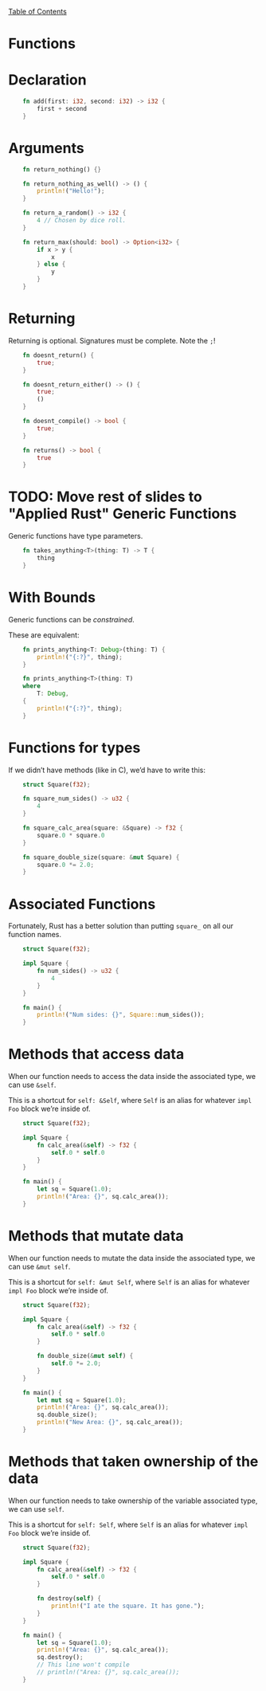 [Table of Contents](./index.html)

# Functions

Declaration
===========
```rust
    fn add(first: i32, second: i32) -> i32 {
        first + second
    }
```
Arguments
=========

```rust
    fn return_nothing() {}

    fn return_nothing_as_well() -> () {
        println!("Hello!");
    }

    fn return_a_random() -> i32 {
        4 // Chosen by dice roll.
    }

    fn return_max(should: bool) -> Option<i32> {
        if x > y {
            x
        } else {
            y
        }
    }
```

Returning
=========

Returning is optional. Signatures must be complete. Note the `;`!
```rust
    fn doesnt_return() {
        true;
    }

    fn doesnt_return_either() -> () {
        true;
        ()
    }

    fn doesnt_compile() -> bool {
        true;
    }

    fn returns() -> bool {
        true
    }
```

TODO: Move rest of slides to "Applied Rust"
Generic Functions
=================

Generic functions have type parameters.
```rust
    fn takes_anything<T>(thing: T) -> T {
        thing
    }
```
With Bounds
===========

Generic functions can be *constrained*.

These are equivalent:

```rust
    fn prints_anything<T: Debug>(thing: T) {
        println!("{:?}", thing);
    }

    fn prints_anything<T>(thing: T)
    where
        T: Debug,
    {
        println!("{:?}", thing);
    }
```
Functions for types
===================

If we didn’t have methods (like in C), we’d have to write this:

```rust
    struct Square(f32);

    fn square_num_sides() -> u32 {
        4
    }

    fn square_calc_area(square: &Square) -> f32 {
        square.0 * square.0
    }

    fn square_double_size(square: &mut Square) {
        square.0 *= 2.0;
    }
```
Associated Functions
====================

Fortunately, Rust has a better solution than putting `square_` on all
our function names.

```rust
    struct Square(f32);

    impl Square {
        fn num_sides() -> u32 {
            4
        }
    }

    fn main() {
        println!("Num sides: {}", Square::num_sides());
    }
```
Methods that access data
========================

When our function needs to access the data inside the associated type,
we can use `&self`.

This is a shortcut for `self: &Self`, where `Self` is an alias for
whatever `impl Foo` block we’re inside of.

```rust
    struct Square(f32);

    impl Square {
        fn calc_area(&self) -> f32 {
            self.0 * self.0
        }
    }

    fn main() {
        let sq = Square(1.0);
        println!("Area: {}", sq.calc_area());
    }
```
Methods that mutate data
========================

When our function needs to mutate the data inside the associated type,
we can use `&mut self`.

This is a shortcut for `self: &mut Self`, where `Self` is an alias for
whatever `impl Foo` block we’re inside of.

```rust
    struct Square(f32);

    impl Square {
        fn calc_area(&self) -> f32 {
            self.0 * self.0
        }

        fn double_size(&mut self) {
            self.0 *= 2.0;
        }
    }

    fn main() {
        let mut sq = Square(1.0);
        println!("Area: {}", sq.calc_area());
        sq.double_size();
        println!("New Area: {}", sq.calc_area());
    }
```
Methods that taken ownership of the data
========================================

When our function needs to take ownership of the variable associated
type, we can use `self`.

This is a shortcut for `self: Self`, where `Self` is an alias for
whatever `impl Foo` block we’re inside of.

```rust
    struct Square(f32);

    impl Square {
        fn calc_area(&self) -> f32 {
            self.0 * self.0
        }

        fn destroy(self) {
            println!("I ate the square. It has gone.");
        }
    }

    fn main() {
        let sq = Square(1.0);
        println!("Area: {}", sq.calc_area());
        sq.destroy();
        // This line won't compile
        // println!("Area: {}", sq.calc_area());
    }
```
